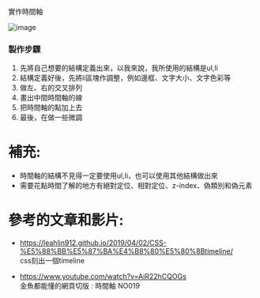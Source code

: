 實作時間軸

![image](https://user-images.githubusercontent.com/30917086/101270073-56810580-37b0-11eb-825c-38b84cbc9268.png)

### 製作步驟
1. 先將自己想要的結構定義出來，以我來說，我所使用的結構是ul,li
1. 結構定義好後，先將li區塊作調整，例如邊框、文字大小、文字色彩等
1. 做左、右的交叉排列
1. 畫出中間時間軸的線
1. 把時間軸的點加上去
1. 最後，在做一些微調

# 補充:
* 時間軸的結構不見得一定要使用ul,li，也可以使用其他結構做出來
* 需要花點時間了解的地方有絕對定位、相對定位、z-index、偽類別和偽元素

# 參考的文章和影片:
* https://leahlin912.github.io/2019/04/02/CSS-%E5%88%BB%E5%87%BA%E4%B8%80%E5%80%8Btimeline/ 
  <br>
  css刻出一個timeline

* https://www.youtube.com/watch?v=AiR22hCQOGs
  <br>
  金魚都能懂的網頁切版 : 時間軸 NO019
  
  


